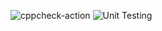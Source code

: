 ![cppcheck-action](https://github.com/99002536/Linux-Mini_project/workflows/cppcheck-action/badge.svg)
![Unit Testing](https://github.com/99002536/Linux-Mini_project/workflows/Unit%20Testing/badge.svg)
